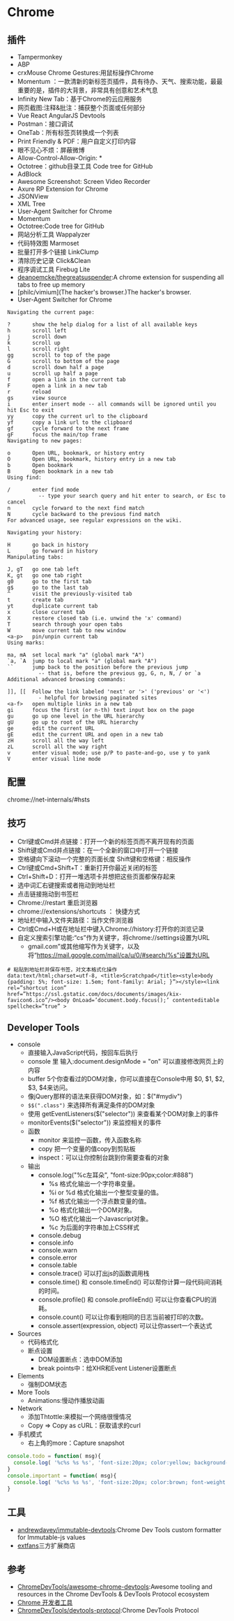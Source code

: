 # Chrome

## 插件

* Tampermonkey
* ABP
* crxMouse Chrome Gestures:用鼠标操作Chrome
* Momentum ：一款清新的新标签页插件，具有待办、天气、搜索功能，最最重要的是，插件的大背景，非常具有创意和艺术气息
* Infinity New Tab：基于Chrome的云应用服务
* 网页截图:注释&批注：捕获整个页面或任何部分
* Vue React AngularJS Devtools
* Postman：接口调试
* OneTab：所有标签页转换成一个列表
* Print Friendly & PDF：用户自定义打印内容
* 眼不见心不烦：屏蔽微博
* Allow-Control-Allow-Origin: *
* Octotree：github目录工具 Code tree for GitHub
* AdBlock
* Awesome Screenshot: Screen Video Recorder
* Axure RP Extension for Chrome
* JSONView
* XML Tree
* User-Agent Switcher for Chrome
* Momentum
* Octotree:Code tree for GitHub
* 网站分析工具 Wappalyzer
* 代码特效图 Marmoset
* 批量打开多个链接 LinkClump
* 清除历史记录 Click&Clean
* 程序调试工具 Firebug Lite
* [deanoemcke/thegreatsuspender](https://github.com/deanoemcke/thegreatsuspender):A chrome extension for suspending all tabs to free up memory
* [philc/vimium](The hacker's browser.)The hacker's browser.
* User-Agent Switcher for Chrome

```
Navigating the current page:

?       show the help dialog for a list of all available keys
h       scroll left
j       scroll down
k       scroll up
l       scroll right
gg      scroll to top of the page
G       scroll to bottom of the page
d       scroll down half a page
u       scroll up half a page
f       open a link in the current tab
F       open a link in a new tab
r       reload
gs      view source
i       enter insert mode -- all commands will be ignored until you hit Esc to exit
yy      copy the current url to the clipboard
yf      copy a link url to the clipboard
gf      cycle forward to the next frame
gF      focus the main/top frame
Navigating to new pages:

o       Open URL, bookmark, or history entry
O       Open URL, bookmark, history entry in a new tab
b       Open bookmark
B       Open bookmark in a new tab
Using find:

/       enter find mode
          -- type your search query and hit enter to search, or Esc to cancel
n       cycle forward to the next find match
N       cycle backward to the previous find match
For advanced usage, see regular expressions on the wiki.

Navigating your history:

H       go back in history
L       go forward in history
Manipulating tabs:

J, gT   go one tab left
K, gt   go one tab right
g0      go to the first tab
g$      go to the last tab
^       visit the previously-visited tab
t       create tab
yt      duplicate current tab
x       close current tab
X       restore closed tab (i.e. unwind the 'x' command)
T       search through your open tabs
W       move current tab to new window
<a-p>   pin/unpin current tab
Using marks:

ma, mA  set local mark "a" (global mark "A")
`a, `A  jump to local mark "a" (global mark "A")
``      jump back to the position before the previous jump
          -- that is, before the previous gg, G, n, N, / or `a
Additional advanced browsing commands:

]], [[  Follow the link labeled 'next' or '>' ('previous' or '<')
          - helpful for browsing paginated sites
<a-f>   open multiple links in a new tab
gi      focus the first (or n-th) text input box on the page
gu      go up one level in the URL hierarchy
gU      go up to root of the URL hierarchy
ge      edit the current URL
gE      edit the current URL and open in a new tab
zH      scroll all the way left
zL      scroll all the way right
v       enter visual mode; use p/P to paste-and-go, use y to yank
V       enter visual line mode
```

## 配置

chrome://net-internals/#hsts

## 技巧

* Ctrl键或Cmd并点链接：打开一个新的标签页而不离开现有的页面
* Shift键或Cmd并点链接：在一个全新的窗口中打开一个链接
* 空格键向下滚动一个完整的页面长度 Shift键和空格键：相反操作
* Ctrl键或Cmd+Shift+T：重新打开你最近关闭的标签
* Ctrl+Shift+D：打开一堆选项卡并想把这些页面都保存起来
* 选中词汇右键搜索或者拖动到地址栏
* 点击链接拖动到书签栏
* Chrome://restart 重启浏览器
* chrome://extensions/shortcuts ： 快捷方式
* 地址栏中输入文件夹路径：当作文件浏览器
* Ctrl或Cmd+H或在地址栏中键入Chrome://history:打开你的浏览记录
* 自定义搜索引擎功能:“cs”作为关键字，将chrome://settings设置为URL
    - gmail.com”或其他缩写作为关键字，以及将“https://mail.google.com/mail/ca/u/0/#search/%s”设置为URL

```
# 粘贴到地址栏并保存书签，对文本格式化操作
data:text/html;charset=utf-8, <title>Scratchpad</title><style>body {padding: 5%; font-size: 1.5em; font-family: Arial; }”></style><link rel=”shortcut icon” href=”https://ssl.gstatic.com/docs/documents/images/kix-favicon6.ico”/><body OnLoad=’document.body.focus();’ contenteditable spellcheck=”true” >
```

## Developer Tools

* console
    - 直接输入JavaScript代码，按回车后执行
    - console 里 输入:document.designMode = "on"  可以直接修改网页上的内容
    - buffer 5个你查看过的DOM对象，你可以直接在Console中用 $0, $1, $2, $3, $4来访问。
    - 像jQuery那样的语法来获得DOM对象，如：$("#mydiv")
    -  `$$(".class")` 来选择所有满足条件的DOM对象
    -  使用 getEventListeners($("selector")) 来查看某个DOM对象上的事件
    -   monitorEvents($("selector")) 来监控相关的事件
    -   函数
        + monitor 来监控一函数，传入函数名称
        + copy 把一个变量的值copy到剪贴板
        + inspect：可以让你控制台跳到你需要查看的对象
    - 输出
        + console.log("%c左耳朵", "font-size:90px;color:#888")
            * %s    格式化输出一个字符串变量。
            * %i or %d    格式化输出一个整型变量的值。
            * %f  格式化输出一个浮点数变量的值。
            * %o  格式化输出一个DOM对象。
            * %O  格式化输出一个Javascript对象。
            * %c  为后面的字符串加上CSS样式
        + console.debug
        + console.info
        + console.warn
        + console.error
        + console.table
        + console.trace() 可以打出js的函数调用栈
        * console.time() 和 console.timeEnd() 可以帮你计算一段代码间消耗的时间。
        * console.profile() 和 console.profileEnd() 可以让你查看CPU的消耗。
        * console.count() 可以让你看到相同的日志当前被打印的次数。
        * console.assert(expression, object) 可以让你assert一个表达式
* Sources
    - 代码格式化
    - 断点设置
        + DOM设置断点：选中DOM添加
        + break points中：给XHR和Event Listener设置断点
* Elements
    - 强制DOM状态
* More Tools
    - Animations:慢动作播放动画
* Network
    - 添加Thtottle:来模拟一个网络很慢情况
    - Copy => Copy as cURL：获取请求的curl
* 手机模式
    - 右上角的more：Capture snapshot

```js
console.todo = function( msg){
  console.log( '%c%s %s %s', 'font-size:20px; color:yellow; background-color: blue;', '--', msg, '--');
}
console.important = function( msg){
  console.log( '%c%s %s %s', 'font-size:20px; color:brown; font-weight: bold; text-decoration: underline;', '--', msg, '--');
}
```
## 工具

* [andrewdavey/immutable-devtools](https://github.com/andrewdavey/immutable-devtools):Chrome Dev Tools custom formatter for Immutable-js values
* [extfans](https://extfans.com/)三方扩展商店

## 参考

* [ChromeDevTools/awesome-chrome-devtools](https://github.com/ChromeDevTools/awesome-chrome-devtools):Awesome tooling and resources in the Chrome DevTools & DevTools Protocol ecosystem
* [Chrome 开发者工具](https://developers.google.com/web/tools/chrome-devtools/)
* [ChromeDevTools/devtools-protocol](https://github.com/ChromeDevTools/devtools-protocol):Chrome DevTools Protocol 
